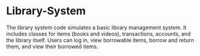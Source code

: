 # Library-System
The library system code simulates a basic library management system. It includes classes for items (books and videos), transactions, accounts, and the library itself. Users can log in, view borrowable items, borrow and return them, and view their borrowed items.

